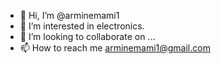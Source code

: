 - 👋 Hi, I’m @arminemami1
- 👀 I’m interested in electronics.
- 💞️ I’m looking to collaborate on ...
- 📫 How to reach me arminemami1@gmail.com

<!---
arminemami1/arminemami1 is a ✨ special ✨ repository because its `README.md` (this file) appears on your GitHub profile.
You can click the Preview link to take a look at your changes.
--->
